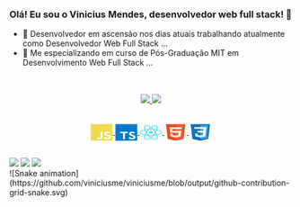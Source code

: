 ### Olá! Eu sou o Vinicius Mendes, desenvolvedor web full stack! 👋

- 🔭 Desenvolvedor em ascensão nos dias atuais trabalhando atualmente como Desenvolvedor Web Full Stack ...
- 🌱 Me especializando em curso de Pós-Graduação MIT em Desenvolvimento Web Full Stack ...
<br>
<br>
<div align="center">
  <a href="https://github.com/viniciusme">
  <img height="180em" src="https://github-readme-stats.vercel.app/api?username=viniciusme&show_icons=true&theme=tokyonight&include_all_commits=true&count_private=true"/>
  <img height="180em" src="https://github-readme-stats.vercel.app/api/top-langs/?username=viniciusme&layout=compact&langs_count=7&theme=tokyonight"/>
</div>
<br>
<div style="display: inline_block" align="center"><br>
  <img align="center" alt="vinimendes-Js" height="30" width="40" src="https://raw.githubusercontent.com/devicons/devicon/master/icons/javascript/javascript-plain.svg">
  <img align="center" alt="vinimendes-Ts" height="30" width="40" src="https://raw.githubusercontent.com/devicons/devicon/master/icons/typescript/typescript-plain.svg">
  <img align="center" alt="vinimendes-React" height="30" width="40" src="https://raw.githubusercontent.com/devicons/devicon/master/icons/react/react-original.svg">
  <img align="center" alt="vinimendes-HTML" height="30" width="40" src="https://raw.githubusercontent.com/devicons/devicon/master/icons/html5/html5-original.svg">
  <img align="center" alt="vinimendes-CSS" height="30" width="40" src="https://raw.githubusercontent.com/devicons/devicon/master/icons/css3/css3-original.svg">
</div>
  
  ##
 
<div> 
  <!--<a href="https://www.youtube.com/channel/UC_-uuuZbY0AAt9CViNzvc-Q" target="_blank"><img src="https://img.shields.io/badge/YouTube-FF0000?style=for-the-badge&logo=youtube&logoColor=white" target="_blank"></a>-->
  <a href="https://www.instagram.com/vinimendes_developer/" target="_blank"><img src="https://img.shields.io/badge/-Instagram-%23E4405F?style=for-the-badge&logo=instagram&logoColor=white" target="_blank"></a>
 	<!--<a href="https://www.twitch.tv/rafaballerinii" target="_blank"><img src="https://img.shields.io/badge/Twitch-9146FF?style=for-the-badge&logo=twitch&logoColor=white" target="_blank"></a>-->
 <!--<a href="https://discord.gg/wagxzStdcR" target="_blank"><img src="https://img.shields.io/badge/Discord-7289DA?style=for-the-badge&logo=discord&logoColor=white" target="_blank"></a>-->
  <a href = "mailto:vini@vinimendes.com"><img src="https://img.shields.io/badge/Gmail-D14836?style=for-the-badge&logo=gmail&logoColor=white" target="_blank"></a>
  <a href="https://www.linkedin.com/in/viniciusmendesrodrigues/" target="_blank"><img src="https://img.shields.io/badge/-LinkedIn-%230077B5?style=for-the-badge&logo=linkedin&logoColor=white" target=" _blank"></a> 
  <br>
  ![Snake animation](https://github.com/viniciusme/viniciusme/blob/output/github-contribution-grid-snake.svg)
 
</div>
